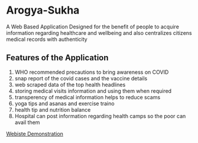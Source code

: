 # Arogya-Sukha

A Web Based Application Designed for the benefit of people to acquire information regarding healthcare and wellbeing and also centralizes citizens medical records with authenticity

Features of the Application
----------------------------
1. WHO recommended precautions to bring awareness on COVID
2. snap report of the covid cases and the vaccine details
3. web scraped data of the top health headlines
4. storing medical visits information and using them when required
5. transperency of medical information helps to reduce scams
6. yoga tips and asanas and exercise traino
7. health tip and nutrition balance
8. Hospital can post information regarding health camps so the poor can avail them

[Webiste Demonstration](https://drive.google.com/file/d/1sVrUVoc3VDOpJeCKs4wgX4FJojuzp5hC/view?usp=sharing)
